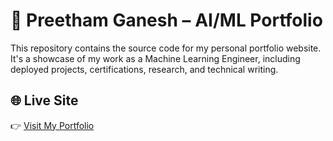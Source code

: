 # 💼 Preetham Ganesh – AI/ML Portfolio

This repository contains the source code for my personal portfolio website. It's a showcase of my work as a Machine Learning Engineer, including deployed projects, certifications, research, and technical writing.

## 🌐 Live Site

👉 [Visit My Portfolio](https://preethamganesh.com)

